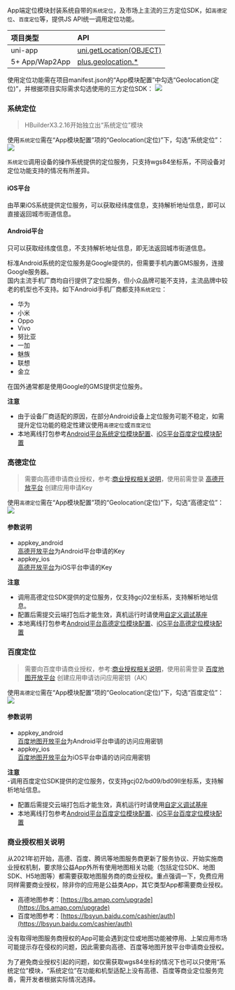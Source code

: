 App端定位模块封装系统自带的`系统定位`，及市场上主流的三方定位SDK，如`高德定位`、`百度定位`等，提供JS API统一调用定位功能。

|项目类型|API|
|:-|:-|
|uni-app|[uni.getLocation(OBJECT)](api/location/location?id=getlocation)|
|5+ App/Wap2App|[plus.geolocation.*](https://www.html5plus.org/doc/zh_cn/geolocation.html)

使用定位功能需在项目manifest.json的“App模块配置”中勾选“Geolocation(定位)”，并根据项目实际需求勾选使用的三方定位SDK：
![](https://partner-dcloud-native.oss-cn-hangzhou.aliyuncs.com/images/uniapp/geolocation/modules.png)



### 系统定位  

> HBuilderX3.2.16开始独立出“系统定位”模块

使用`系统定位`需在“App模块配置”项的“Geolocation(定位)”下，勾选“系统定位”：
![](https://partner-dcloud-native.oss-cn-hangzhou.aliyuncs.com/images/uniapp/geolocation/system.png)

`系统定位`调用设备的操作系统提供的定位服务，只支持wgs84坐标系，不同设备对定位功能支持的情况有所差异。

#### iOS平台
由苹果iOS系统提供定位服务，可以获取经纬度信息，支持解析地址信息，即可以直接返回城市街道信息。

#### Android平台
只可以获取经纬度信息，不支持解析地址信息，即无法返回城市街道信息。

标准Android系统的定位服务是Google提供的，但需要手机内置GMS服务，连接Google服务器。  
国内主流手机厂商均自行提供了定位服务，但小众品牌可能不支持，主流品牌中较老的机型也不支持。如下Android手机厂商都支持`系统定位`：
- 华为
- 小米
- Oppo
- Vivo
- 努比亚
- 一加
- 魅族
- 联想
- 金立

在国外通常都是使用Google的GMS提供定位服务。

**注意**
- 由于设备厂商适配的原因，在部分Android设备上定位服务可能不稳定，如需提升定位功能的稳定性建议使用`高德定位`或`百度定位`
- 本地离线打包参考[Android平台系统定位模块配置](https://nativesupport.dcloud.net.cn/AppDocs/usemodule/androidModuleConfig/geolocation?id=%e7%b3%bb%e7%bb%9f%e5%ae%9a%e4%bd%8d)、[iOS平台百度定位模块配置](https://nativesupport.dcloud.net.cn/AppDocs/usemodule/iOSModuleConfig/geolocation?id=%e7%b3%bb%e7%bb%9f%e5%ae%9a%e4%bd%8d)



### 高德定位

> 需要向高德申请商业授权，参考:[商业授权相关说明](id=business)，使用前需登录 [高德开放平台](https://lbs.amap.com/) 创建应用申请Key

使用`高德定位`需在“App模块配置”项的“Geolocation(定位)”下，勾选“高德定位”：
![](https://partner-dcloud-native.oss-cn-hangzhou.aliyuncs.com/images/uniapp/geolocation/amap.png)

#### 参数说明  
- appkey_android  
[高德开放平台](https://lbs.amap.com/)为Android平台申请的Key
- appkey_ios  
[高德开放平台](https://lbs.amap.com/)为iOS平台申请的Key

**注意**  
- 调用高德定位SDK提供的定位服务，仅支持gcj02坐标系，支持解析地址信息。
- 配置后需提交云端打包后才能生效，真机运行时请使用[自定义调试基座](https://ask.dcloud.net.cn/article/35115)
- 本地离线打包参考[Android平台高德定位模块配置](https://nativesupport.dcloud.net.cn/AppDocs/usemodule/androidModuleConfig/geolocation?id=%e9%ab%98%e5%be%b7%e5%ae%9a%e4%bd%8d)、[iOS平台高德定位模块配置](https://nativesupport.dcloud.net.cn/AppDocs/usemodule/iOSModuleConfig/geolocation?id=%e9%ab%98%e5%be%b7%e5%ae%9a%e4%bd%8d)


### 百度定位

> 需要向百度申请商业授权，参考:[商业授权相关说明](id=business)，使用前需登录 [百度地图开放平台](https://lbsyun.baidu.com/) 创建应用申请访问应用密钥（AK）

使用`高德定位`需在“App模块配置”项的“Geolocation(定位)”下，勾选“百度定位”：
![](https://partner-dcloud-native.oss-cn-hangzhou.aliyuncs.com/images/uniapp/geolocation/baidu.png)

#### 参数说明  
- appkey_android  
[百度地图开放平台](https://lbsyun.baidu.com/)为Android平台申请的访问应用密钥
- appkey_ios  
[百度地图开放平台](https://lbsyun.baidu.com/)为iOS平台申请的访问应用密钥

**注意**  
-调用百度定位SDK提供的定位服务，仅支持gcj02/bd09/bd09ll坐标系，支持解析地址信息。
- 配置后需提交云端打包后才能生效，真机运行时请使用[自定义调试基座](https://ask.dcloud.net.cn/article/35115)
- 本地离线打包参考[Android平台百度定位模块配置](https://nativesupport.dcloud.net.cn/AppDocs/usemodule/androidModuleConfig/geolocation?id=%e7%99%be%e5%ba%a6%e5%ae%9a%e4%bd%8d)、[iOS平台百度定位模块配置](https://nativesupport.dcloud.net.cn/AppDocs/usemodule/iOSModuleConfig/geolocation?id=%e7%99%be%e5%ba%a6%e5%ae%9a%e4%bd%8d)


<a id="business"/>

### 商业授权相关说明

从2021年初开始，高德、百度、腾讯等地图服务商更新了服务协议、开始实施商业授权机制，要求除公益App外所有使用地图相关功能（包括定位SDK、地图SDK、H5地图等）都需要获取地图服务商的商业授权。重点强调一下，免费应用同样需要商业授权，除非你的应用是公益类App，其它类型App都需要商业授权。
- 高德地图参考：[https://lbs.amap.com/upgrade](https://lbs.amap.com/upgrade)
- 百度地图参考：[https://lbsyun.baidu.com/cashier/auth](https://lbsyun.baidu.com/cashier/auth)

没有取得地图服务商授权的App可能会遇到定位或地图功能被停用、上架应用市场可能提示存在侵权的问题，因此需要向高德、百度等地图开放平台申请商业授权。

为了避免商业授权引起的问题，如仅需获取wgs84坐标的情况下也可以只使用“系统定位”模块，“系统定位”在功能和机型适配上没有高德、百度等商业定位服务完善，需开发者根据实际情况选择。





